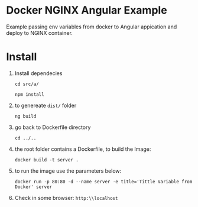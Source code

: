 # Docker NGINX Angular Example
Example passing env variables from docker to Angular appication and deploy to NGINX container.

# Install
1) Install dependecies

    `cd src/a/`

    `npm install`
2) to genereate `dist/` folder

    `ng build`

3) go back to Dockerfile directory

    `cd ../..`


4) the root folder contains a Dockerfile, to build the Image:

    `docker build -t server .`

5) to run the image use the parameters below:

    `docker run -p 80:80 -d --name server -e title='Tittle Variable from Docker' server`
    
6) Check in some browser: `http:\\localhost`
